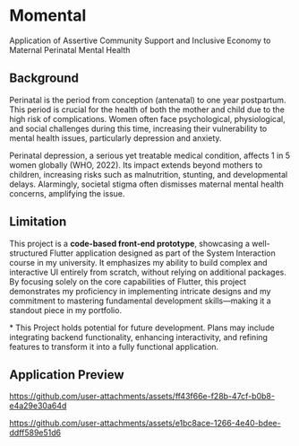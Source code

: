 # Momental
Application of Assertive Community Support and Inclusive Economy to Maternal Perinatal Mental Health

## Background
<p>
Perinatal is the period from conception (antenatal) to one year postpartum. This period is crucial for the health of both the mother and child due to the high risk of complications. Women often face psychological, physiological, and social challenges during this time, increasing their vulnerability to mental health issues, particularly depression and anxiety.
</p>
<p>
Perinatal depression, a serious yet treatable medical condition, affects 1 in 5 women globally (WHO, 2022). Its impact extends beyond mothers to children, increasing risks such as malnutrition, stunting, and developmental delays. Alarmingly, societal stigma often dismisses maternal mental health concerns, amplifying the issue.
</p>

## Limitation
<p>
This project is a <b>code-based front-end prototype</b>, showcasing a well-structured Flutter application designed as part of the System Interaction course in my university. It emphasizes my ability to build complex and interactive UI entirely from scratch, without relying on additional packages. By focusing solely on the core capabilities of Flutter, this project demonstrates my proficiency in implementing intricate designs and my commitment to mastering fundamental development skills—making it a standout piece in my portfolio.
</p>
<p> * This Project holds potential for future development. Plans may include integrating backend functionality, enhancing interactivity, and refining features to transform it into a fully functional application.</p>


## Application Preview

https://github.com/user-attachments/assets/ff43f66e-f28b-47cf-b0b8-e4a29e30a64d

https://github.com/user-attachments/assets/e1bc8ace-1266-4e40-bdee-ddff589e51d6

